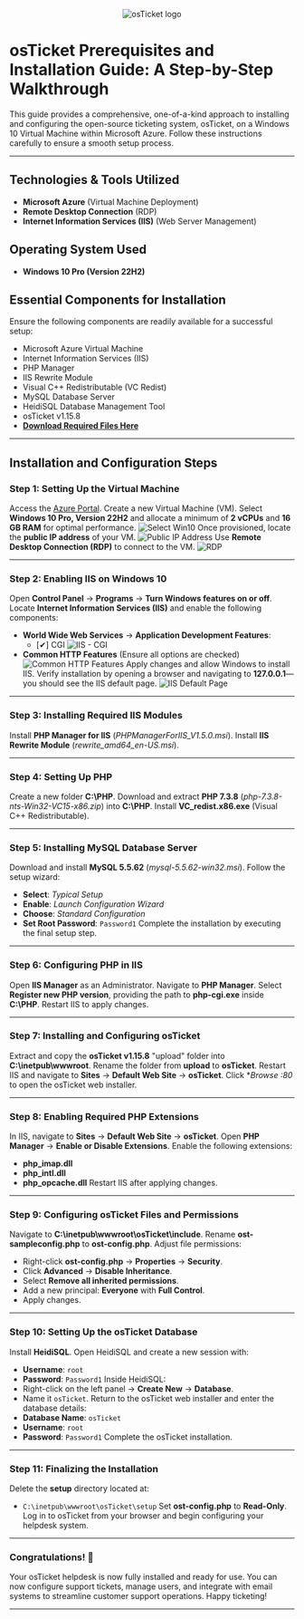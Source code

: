 <p align="center">
<img src="https://github.com/user-attachments/assets/c46376f6-f693-497c-bce2-87110e834d6a" alt="osTicket logo"/>
</p>

# osTicket Prerequisites and Installation Guide: A Step-by-Step Walkthrough

This guide provides a comprehensive, one-of-a-kind approach to installing and configuring the open-source ticketing system, osTicket, on a Windows 10 Virtual Machine within Microsoft Azure. Follow these instructions carefully to ensure a smooth setup process.

---

## **Technologies & Tools Utilized**
- **Microsoft Azure** (Virtual Machine Deployment)
- **Remote Desktop Connection** (RDP)
- **Internet Information Services (IIS)** (Web Server Management)

## **Operating System Used**
- **Windows 10 Pro (Version 22H2)**

## **Essential Components for Installation**
Ensure the following components are readily available for a successful setup:
- Microsoft Azure Virtual Machine
- Internet Information Services (IIS)
- PHP Manager
- IIS Rewrite Module
- Visual C++ Redistributable (VC Redist)
- MySQL Database Server
- HeidiSQL Database Management Tool
- osTicket v1.15.8
- **[Download Required Files Here](https://drive.google.com/drive/u/0/folders/1APMfNyfNzcxZC6EzdaNfdZsUwxWYChf6)**

---

## **Installation and Configuration Steps**

### **Step 1: Setting Up the Virtual Machine**
Access the [Azure Portal](https://portal.azure.com/).
Create a new Virtual Machine (VM).
Select **Windows 10 Pro, Version 22H2** and allocate a minimum of **2 vCPUs** and **16 GB RAM** for optimal performance.
![Select Win10](https://github.com/user-attachments/assets/8e9dce51-4ff6-46ee-869a-eb9d11ad2dc0)
Once provisioned, locate the **public IP address** of your VM.
![Public IP Address](https://github.com/user-attachments/assets/172583ce-971c-4d52-b202-6e4cbf39d414)
Use **Remote Desktop Connection (RDP)** to connect to the VM.
![RDP](https://github.com/user-attachments/assets/82ee1949-1b4d-42e5-bb69-e85222f62b61)


---

### **Step 2: Enabling IIS on Windows 10**
Open **Control Panel** → **Programs** → **Turn Windows features on or off**.
Locate **Internet Information Services (IIS)** and enable the following components:
   - **World Wide Web Services** → **Application Development Features**:
     - [✔] CGI
![IIS - CGI](https://github.com/user-attachments/assets/574922e5-cbbf-4b79-a347-6ff0498bd3b8)
   - **Common HTTP Features** (Ensure all options are checked)
![Common HTTP Features](https://github.com/user-attachments/assets/2c569e90-6c24-4ea3-a5a5-58f13e30bd2b)
Apply changes and allow Windows to install IIS.
Verify installation by opening a browser and navigating to **127.0.0.1**—you should see the IIS default page.
![IIS Default Page](https://github.com/user-attachments/assets/92cc812e-cb14-4393-a4f8-92d90b490079)

---

### **Step 3: Installing Required IIS Modules**
Install **PHP Manager for IIS** (_PHPManagerForIIS_V1.5.0.msi_).
Install **IIS Rewrite Module** (_rewrite_amd64_en-US.msi_).

---

### **Step 4: Setting Up PHP**
Create a new folder **C:\PHP**.
Download and extract **PHP 7.3.8** (_php-7.3.8-nts-Win32-VC15-x86.zip_) into **C:\PHP**.
Install **VC_redist.x86.exe** (Visual C++ Redistributable).

---

### **Step 5: Installing MySQL Database Server**
Download and install **MySQL 5.5.62** (_mysql-5.5.62-win32.msi_).
Follow the setup wizard:
   - **Select**: _Typical Setup_
   - **Enable**: _Launch Configuration Wizard_
   - **Choose**: _Standard Configuration_
   - **Set Root Password**: `Password1`
Complete the installation by executing the final setup step.

---

### **Step 6: Configuring PHP in IIS**
Open **IIS Manager** as an Administrator.
Navigate to **PHP Manager**.
Select **Register new PHP version**, providing the path to **php-cgi.exe** inside **C:\PHP**.
Restart IIS to apply changes.

---

### **Step 7: Installing and Configuring osTicket**
Extract and copy the **osTicket v1.15.8** "upload" folder into **C:\inetpub\wwwroot**.
Rename the folder from **upload** to **osTicket**.
Restart IIS and navigate to **Sites** → **Default Web Site** → **osTicket**.
Click **Browse *:80** to open the osTicket web installer.

---

### **Step 8: Enabling Required PHP Extensions**
In IIS, navigate to **Sites** → **Default Web Site** → **osTicket**.
Open **PHP Manager** → **Enable or Disable Extensions**.
Enable the following extensions:
   - **php_imap.dll**
   - **php_intl.dll**
   - **php_opcache.dll**
Restart IIS after applying changes.

---

### **Step 9: Configuring osTicket Files and Permissions**
Navigate to **C:\inetpub\wwwroot\osTicket\include**.
Rename **ost-sampleconfig.php** to **ost-config.php**.
Adjust file permissions:
   - Right-click **ost-config.php** → **Properties** → **Security**.
   - Click **Advanced** → **Disable Inheritance**.
   - Select **Remove all inherited permissions**.
   - Add a new principal: **Everyone** with **Full Control**.
   - Apply changes.

---

### **Step 10: Setting Up the osTicket Database**
Install **HeidiSQL**.
Open HeidiSQL and create a new session with:
   - **Username**: `root`
   - **Password**: `Password1`
Inside HeidiSQL:
   - Right-click on the left panel → **Create New** → **Database**.
   - Name it `osTicket`.
Return to the osTicket web installer and enter the database details:
   - **Database Name**: `osTicket`
   - **Username**: `root`
   - **Password**: `Password1`
Complete the osTicket installation.

---

### **Step 11: Finalizing the Installation**
Delete the **setup** directory located at:
   - `C:\inetpub\wwwroot\osTicket\setup`
Set **ost-config.php** to **Read-Only**.
Log in to osTicket from your browser and begin configuring your helpdesk system.

---

### **Congratulations!** 🎉
Your osTicket helpdesk is now fully installed and ready for use. You can now configure support tickets, manage users, and integrate with email systems to streamline customer support operations. Happy ticketing!

---
